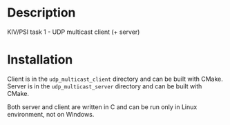 # Description

KIV/PSI task 1 - UDP multicast client (+ server)

# Installation

Client is in the <code>udp_multicast_client</code> directory and can be built with CMake.
Server is in the <code>udp_multicast_server</code> directory and can be built with CMake.

Both server and client are written in C and can be run only in Linux environment, not on Windows.
